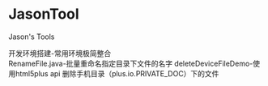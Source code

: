 # JasonTool
Jason's Tools

开发环境搭建-常用环境极简整合<br>
RenameFile.java-批量重命名指定目录下文件的名字
deleteDeviceFileDemo-使用html5plus api 删除手机目录（plus.io.PRIVATE_DOC）下的文件
